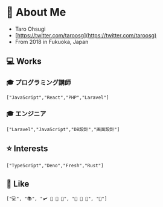 # 👾 About Me

<!--
```json
{
  "name": "Taro Ohsugi",
  "works" : [
    {
      "work": "🎓 G's ACADEMY FUKUOKA 主任講師",
      "skills": [
        "JavaScript",
        "React",
        "PHP",
        "Laravel"
      ]
    },
    {
      "work": "🎓 エンジニア",
      "skills": [
        "Laravel",
        "JavaScript",
        "画面設計",
        "DB設計"
      ]
    }
  ],
  "interests": [
    "TypeScript",
    "Deno",
    "Fresh",
    "Rust"
  ],
  "like": [
    ["💻", "📚", "✈", "🥃"]
  ]
}
```
-->


- Taro Ohsugi
- [https://twitter.com/taroosg](https://twitter.com/taroosg)
- From 2018 in Fukuoka, Japan

## 💻 Works

### 🎓 プログラミング講師

```
["JavaScript","React","PHP","Laravel"]
```
### 🎓 エンジニア

```
["Laravel","JavaScript","DB設計","画面設計"]
```

<!--
## 📚 History

- 茨城県出身
- 北海道大学工学部卒業
- 北海道大学大学院情報科学研究科修了
- 医療系メーカー（企画 && 設計 && 開発）
- G's ACADEMY TOKYO チューター @東京
- G's ACADEMY FUKUOKA 講師 @福岡
- エンジニア（Laravelメイン） @リモート
-->

## ⭐ Interests

```
["TypeScript","Deno","Fresh","Rust"]
```

## 🥃 Like

```
["💻", "📚", "🛩️ 🚌 🚅 🚃", "🥃 🍷 🍺", "🚮"]
```
